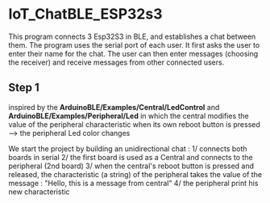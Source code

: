 # IoT_ChatBLE_ESP32s3
This program connects 3 Esp32S3 in BLE, and establishes a chat between them.  The program uses the serial port of each user.  It first asks the user to enter their name for the chat.  The user can then enter messages (choosing the receiver) and receive messages from other connected users.

## Step 1
inspired by the **ArduinoBLE/Examples/Central/LedControl** and **ArduinoBLE/Examples/Peripheral/Led** in which the central modifies the value of the peripheral characteristic when its own reboot button is pressed --> the peripheral Led color changes

We start the project by building an unidirectional chat :
1/ connects both boards in serial
2/ the first board is used as a Central and connects to the peripheral (2nd board)
3/ when the central's reboot button is pressed and released, the characteristic (a string) of the peripheral takes the value of the message : "Hello, this is a message from central"
4/ the peripheral print his new characteristic